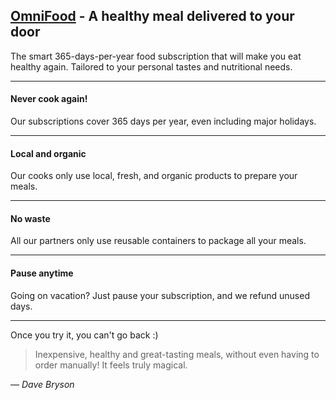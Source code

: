## **[OmniFood](https://kouroshbhl.github.io/Omnifood-resturant/)** - A healthy meal delivered to your door

The smart 365-days-per-year food subscription that will make you eat healthy again. Tailored to your personal tastes and nutritional needs.

---

#### Never cook again!

Our subscriptions cover 365 days per year, even including major holidays.

---

#### Local and organic

Our cooks only use local, fresh, and organic products to prepare your meals.

---

#### No waste

All our partners only use reusable containers to package all your meals.

---

#### Pause anytime

Going on vacation? Just pause your subscription, and we refund unused days.

---

Once you try it, you can't go back :)

> Inexpensive, healthy and great-tasting meals, without even having to order manually! It feels truly magical.

— _Dave Bryson_
